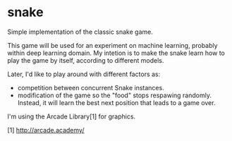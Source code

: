 # snake
Simple implementation of the classic snake game.

This game will be used for an experiment on machine learning, probably within deep learning domain. 
My intetion is to make the snake learn how to play the game by itself, according to different models.

Later, I'd like to play around with different factors as: 
 - competition between concurrent Snake instances.
 - modification of the game so the "food" stops respawing randomly. Instead, it will learn the best next position
   that leads to a game over.
   
I'm using the Arcade Library[1] for graphics.

[1] http://arcade.academy/
